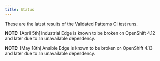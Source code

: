 ```yaml
---
title: Status
---
```


These are the latest results of the Validated Patterns CI test runs.

<p class='ci-status'><b>NOTE:</b> [April 5th] Industrial Edge is known to be broken on OpenShift 4.12 and later due to an unavailable dependency.</p>
<p class='ci-status'><b>NOTE:</b> [May 18th] Ansible Edge is known to be broken on OpenShift 4.13 and later due to an unavailable dependency.</p>

  <script type="text/javascript" src="/js/dashboard.js"></script>

  <div class='ci-results'>
    <p id="ci-dataset"> </p>
    <script>
      obtainBadges({ 'target':'ci-dataset' });
    </script>
  </div>
